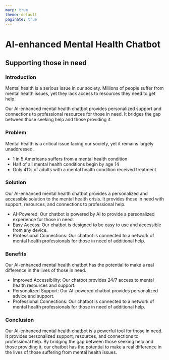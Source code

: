 ```yaml
---
marp: true
theme: default
paginate: true
---
```

# AI-enhanced Mental Health Chatbot
## Supporting those in need

### Introduction

Mental health is a serious issue in our society. Millions of people suffer from mental health issues, yet they lack access to resources they need to get help. 

Our AI-enhanced mental health chatbot provides personalized support and connections to professional resources for those in need. It bridges the gap between those seeking help and those providing it.

### Problem 

Mental health is a critical issue facing our society, yet it remains largely unaddressed. 

* 1 in 5 Americans suffers from a mental health condition 
* Half of all mental health conditions begin by age 14
* Only 41% of adults with a mental health condition received treatment 

### Solution

Our AI-enhanced mental health chatbot provides a personalized and accessible solution to the mental health crisis. It provides those in need with support, resources, and connections to professional help. 

* AI-Powered: Our chatbot is powered by AI to provide a personalized experience for those in need.
* Easy Access: Our chatbot is designed to be easy to use and accessible from any device.
* Professional Connections: Our chatbot is connected to a network of mental health professionals for those in need of additional help. 

### Benefits

Our AI-enhanced mental health chatbot has the potential to make a real difference in the lives of those in need. 

* Improved Accessibility: Our chatbot provides 24/7 access to mental health resources and support. 
* Personalized Support: Our AI-powered chatbot provides personalized advice and support.
* Professional Connections: Our chatbot is connected to a network of mental health professionals for those in need of additional help.

### Conclusion

Our AI-enhanced mental health chatbot is a powerful tool for those in need. It provides personalized support, resources, and connections to professional help. By bridging the gap between those seeking help and those providing it, our chatbot has the potential to make a real difference in the lives of those suffering from mental health issues.
  